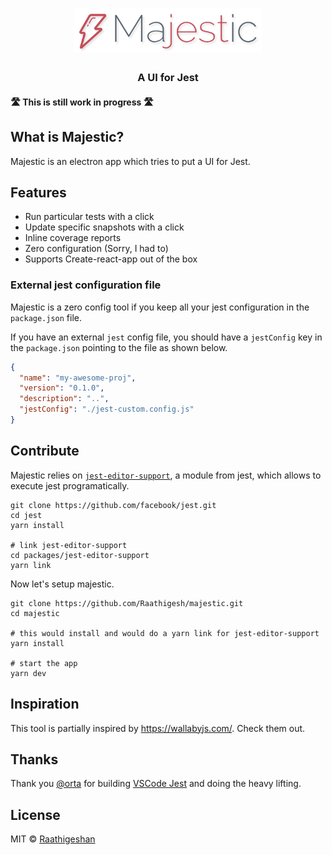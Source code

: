<h1 align="center">
  <img src="./docs/logo.png" alt="logo" width="300px" height="70px" />
  <h3 align="center">A UI for Jest</h3>
  <h4> 🛣 This is still work in progress 🛣 </h4>
</h1>

## What is Majestic?

Majestic is an electron app which tries to put a UI for Jest.

## Features

* Run particular tests with a click
* Update specific snapshots with a click
* Inline coverage reports
* Zero configuration (Sorry, I had to)
* Supports Create-react-app out of the box

### External jest configuration file

Majestic is a zero config tool if you keep all your jest configuration in the `package.json` file.

If you have an external `jest` config file, you should have a `jestConfig` key in the `package.json` pointing to the file as shown below.

```json
{
  "name": "my-awesome-proj",
  "version": "0.1.0",
  "description": "..",
  "jestConfig": "./jest-custom.config.js"
}
```

## Contribute

Majestic relies on [`jest-editor-support`](https://github.com/facebook/jest/tree/master/packages/jest-editor-support), a module from jest, which allows to execute jest programatically.

```
git clone https://github.com/facebook/jest.git
cd jest
yarn install

# link jest-editor-support
cd packages/jest-editor-support
yarn link
```

Now let's setup majestic.

```
git clone https://github.com/Raathigesh/majestic.git
cd majestic

# this would install and would do a yarn link for jest-editor-support
yarn install

# start the app
yarn dev
```

## Inspiration

This tool is partially inspired by https://wallabyjs.com/. Check them out.

## Thanks

Thank you [@orta](https://github.com/orta) for building [VSCode Jest](https://github.com/jest-community/vscode-jest) and doing the heavy lifting.

## License

MIT © [Raathigeshan](https://twitter.com/Raathigesh)

